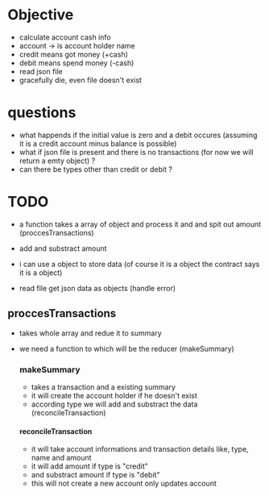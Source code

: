# Objective

- calculate account cash info
- account -> is account holder name
- credit means got money (+cash)
- debit means spend money (-cash)
- read json file
- gracefully die, even file doesn't exist

# questions

- what happends if the initial value is zero and a debit occures
  (assuming it is a credit account minus balance is possible)
- what if json file is present and there is no transactions
  (for now we will return a emty object) ?
- can there be types other than credit or debit ?

# TODO

- a function takes a array of object and process it and and spit out amount (proccesTransactions)
- add and substract amount
- i can use a object to store data (of course it is a object the contract says it is a object)

- read file get json data as objects (handle error)

## proccesTransactions

- takes whole array and redue it to summary
- we need a function to which will be the reducer (makeSummary)

  ### makeSummary

  - takes a transaction and a existing summary
  - it will create the account holder if he doesn't exist
  - according type we will add and substract the data
    (reconcileTransaction)

  #### reconcileTransaction

  - it will take account informations and transaction details like, type, name and amount
  - it will add amount if type is "credit"
  - and substract amount if type is "debit"
  - this will not create a new account only updates account
